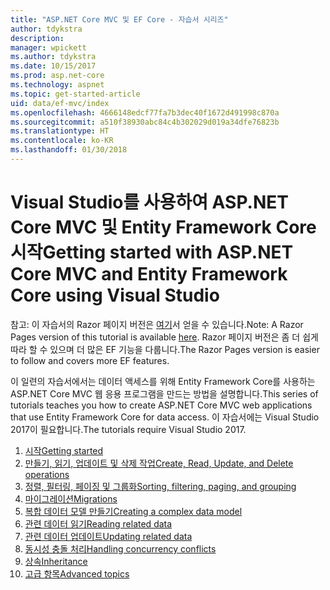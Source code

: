```yaml
---
title: "ASP.NET Core MVC 및 EF Core - 자습서 시리즈"
author: tdykstra
description: 
manager: wpickett
ms.author: tdykstra
ms.date: 10/15/2017
ms.prod: asp.net-core
ms.technology: aspnet
ms.topic: get-started-article
uid: data/ef-mvc/index
ms.openlocfilehash: 4666148edcf77fa7b3dec40f1672d491998c870a
ms.sourcegitcommit: a510f38930abc84c4b302029d019a34dfe76823b
ms.translationtype: HT
ms.contentlocale: ko-KR
ms.lasthandoff: 01/30/2018
---
```

# <a name="getting-started-with-aspnet-core-mvc-and-entity-framework-core-using-visual-studio"></a><span data-ttu-id="165aa-102">Visual Studio를 사용하여 ASP.NET Core MVC 및 Entity Framework Core 시작</span><span class="sxs-lookup"><span data-stu-id="165aa-102">Getting started with ASP.NET Core MVC and Entity Framework Core using Visual Studio</span></span>

<span data-ttu-id="165aa-103">참고: 이 자습서의 Razor 페이지 버전은 [여기](xref:data/ef-rp/intro)서 얻을 수 있습니다.</span><span class="sxs-lookup"><span data-stu-id="165aa-103">Note: A Razor Pages version of this tutorial is available [here](xref:data/ef-rp/intro).</span></span> <span data-ttu-id="165aa-104">Razor 페이지 버전은 좀 더 쉽게 따라 할 수 있으며 더 많은 EF 기능을 다룹니다.</span><span class="sxs-lookup"><span data-stu-id="165aa-104">The Razor Pages version is easier to follow and covers more EF features.</span></span>

<span data-ttu-id="165aa-105">이 일련의 자습서에서는 데이터 액세스를 위해 Entity Framework Core를 사용하는 ASP.NET Core MVC 웹 응용 프로그램을 만드는 방법을 설명합니다.</span><span class="sxs-lookup"><span data-stu-id="165aa-105">This series of tutorials teaches you how to create ASP.NET Core MVC web applications that use Entity Framework Core for data access.</span></span> <span data-ttu-id="165aa-106">이 자습서에는 Visual Studio 2017이 필요합니다.</span><span class="sxs-lookup"><span data-stu-id="165aa-106">The tutorials require Visual Studio 2017.</span></span>

1. [<span data-ttu-id="165aa-107">시작</span><span class="sxs-lookup"><span data-stu-id="165aa-107">Getting started</span></span>](intro.md)
2. [<span data-ttu-id="165aa-108">만들기, 읽기, 업데이트 및 삭제 작업</span><span class="sxs-lookup"><span data-stu-id="165aa-108">Create, Read, Update, and Delete operations</span></span>](crud.md)
3. [<span data-ttu-id="165aa-109">정렬, 필터링, 페이징 및 그룹화</span><span class="sxs-lookup"><span data-stu-id="165aa-109">Sorting, filtering, paging, and grouping</span></span>](sort-filter-page.md)
4. [<span data-ttu-id="165aa-110">마이그레이션</span><span class="sxs-lookup"><span data-stu-id="165aa-110">Migrations</span></span>](migrations.md)
5. [<span data-ttu-id="165aa-111">복합 데이터 모델 만들기</span><span class="sxs-lookup"><span data-stu-id="165aa-111">Creating a complex data model</span></span>](complex-data-model.md)
6. [<span data-ttu-id="165aa-112">관련 데이터 읽기</span><span class="sxs-lookup"><span data-stu-id="165aa-112">Reading related data</span></span>](read-related-data.md)
7. [<span data-ttu-id="165aa-113">관련 데이터 업데이트</span><span class="sxs-lookup"><span data-stu-id="165aa-113">Updating related data</span></span>](update-related-data.md)
8. [<span data-ttu-id="165aa-114">동시성 충돌 처리</span><span class="sxs-lookup"><span data-stu-id="165aa-114">Handling concurrency conflicts</span></span>](concurrency.md)
9. [<span data-ttu-id="165aa-115">상속</span><span class="sxs-lookup"><span data-stu-id="165aa-115">Inheritance</span></span>](inheritance.md)
10. [<span data-ttu-id="165aa-116">고급 항목</span><span class="sxs-lookup"><span data-stu-id="165aa-116">Advanced topics</span></span>](advanced.md)
